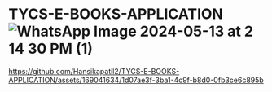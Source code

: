 # TYCS-E-BOOKS-APPLICATION![WhatsApp Image 2024-05-13 at 2 14 30 PM (1)](https://github.com/Hansikapatil2/TYCS-E-BOOKS-APPLICATION/assets/169041634/3315c72c-288e-449b-a114-829094220955)


https://github.com/Hansikapatil2/TYCS-E-BOOKS-APPLICATION/assets/169041634/1d07ae3f-3ba1-4c9f-b8d0-0fb3ce6c895b

